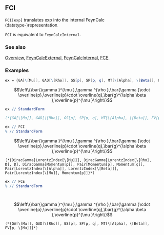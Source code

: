 ## FCI

`FCI[exp]` translates exp into the internal FeynCalc (datatype-)representation.

`FCI` is equivalent to `FeynCalcInternal`.

### See also

[Overview](Extra/FeynCalc.md), [FeynCalcExternal](FeynCalcExternal.md), [FeynCalcInternal](FeynCalcInternal.md), [FCE](FCE.md).

### Examples

```mathematica
ex = {GA[\[Mu]], GAD[\[Rho]], GS[p], SP[p, q], MT[\[Alpha], \[Beta]], FV[p, \[Mu]]}
```

$$\left\{\bar{\gamma }^{\mu },\gamma ^{\rho },\bar{\gamma }\cdot \overline{p},\overline{p}\cdot \overline{q},\bar{g}^{\alpha \beta },\overline{p}^{\mu }\right\}$$

```mathematica
ex // StandardForm

(*{GA[\[Mu]], GAD[\[Rho]], GS[p], SP[p, q], MT[\[Alpha], \[Beta]], FV[p, \[Mu]]}*)
```

```mathematica
ex // FCI
% // StandardForm
```

$$\left\{\bar{\gamma }^{\mu },\gamma ^{\rho },\bar{\gamma }\cdot \overline{p},\overline{p}\cdot \overline{q},\bar{g}^{\alpha \beta },\overline{p}^{\mu }\right\}$$

```
(*{DiracGamma[LorentzIndex[\[Mu]]], DiracGamma[LorentzIndex[\[Rho], D], D], DiracGamma[Momentum[p]], Pair[Momentum[p], Momentum[q]], Pair[LorentzIndex[\[Alpha]], LorentzIndex[\[Beta]]], Pair[LorentzIndex[\[Mu]], Momentum[p]]}*)
```

```mathematica
ex // FCE
% // StandardForm 
  
 

```

$$\left\{\bar{\gamma }^{\mu },\gamma ^{\rho },\bar{\gamma }\cdot \overline{p},\overline{p}\cdot \overline{q},\bar{g}^{\alpha \beta },\overline{p}^{\mu }\right\}$$

```
(*{GA[\[Mu]], GAD[\[Rho]], GS[p], SP[p, q], MT[\[Alpha], \[Beta]], FV[p, \[Mu]]}*)
```
